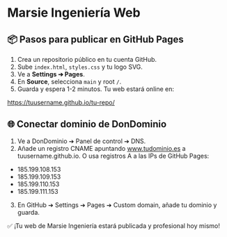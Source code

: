 # Marsie Ingeniería Web

## 📦 Pasos para publicar en GitHub Pages

1. Crea un repositorio público en tu cuenta GitHub.
2. Sube `index.html`, `styles.css` y tu logo SVG.
3. Ve a **Settings ➔ Pages**.
4. En **Source**, selecciona `main` y root `/`.
5. Guarda y espera 1-2 minutos. Tu web estará online en:

https://tuusername.github.io/tu-repo/

## 🌐 Conectar dominio de DonDominio

1. Ve a DonDominio ➔ Panel de control ➔ DNS.
2. Añade un registro CNAME apuntando www.tudominio.es a tuusername.github.io.
   O usa registros A a las IPs de GitHub Pages:

- 185.199.108.153
- 185.199.109.153
- 185.199.110.153
- 185.199.111.153

3. En GitHub ➔ Settings ➔ Pages ➔ Custom domain, añade tu dominio y guarda.

✅ ¡Tu web de Marsie Ingeniería estará publicada y profesional hoy mismo!
